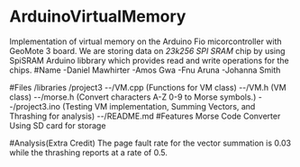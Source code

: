 # ArduinoVirtualMemory
Implementation of virtual memory on the Arduino Fio micorcontroller with GeoMote 3 board. We are storing data on *23k256 SPI SRAM* chip by using SpiSRAM Arduino libbrary which provides read and write operations for the chips.
#Name
-Daniel Mawhirter
-Amos Gwa
-Fnu Aruna
-Johanna Smith

#Files
/libraries
/project3
--/VM.cpp (Functions for VM class)
--/VM.h (VM class)
--/morse.h (Convert characters A-Z 0-9 to Morse symbols.)
--/project3.ino (Testing VM implementation, Summing Vectors, and Thrashing for analysis)
--/README.md
#Features
Morse Code Converter
Using SD card for storage

#Analysis(Extra Credit)
The page fault rate for the vector summation is 0.03 while the thrashing reports at a rate of 0.5.
